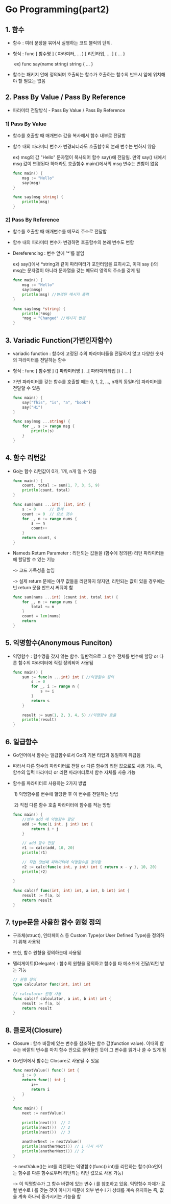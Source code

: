 # Go Programming(part2)

## 1. 함수

* 함수 : 여러 문장을 묶어서 실행하는 코드 블럭의 단위.

* 형식 : func [ 함수명 ] ( 파라미터, ... ) [ 리턴타입, ... ] { ... }

  ​		ex) func say(name string) string { ... }

* 함수는 패키지 안에 정의되며 호출되는 함수가 호출하는 함수의 반드시 앞에 위치해야 할 필요는 없음



## 2. Pass By Value / Pass By Reference

* 파라미터 전달방식 - Pass By Value / Pass By Reference

### 1) Pass By Value

* 함수를 호출할 때 매개변수 값을 복사해서 함수 내부로 전달함

* 함수 내의 파라미터 변수가 변경되더라도 호출함수의 본래 변수는 변하지 않음

  ex) msg의 값 "Hello" 문자열이 복사되어 함수 say()에 전달됨. 만약 say() 내에서 msg 값이 변경된다 하더라도 호출함수 main()에서의 msg 변수는 변함이 없음

  ```go
  func main() {
      msg := "Hello"
      say(msg)
  }
   
  func say(msg string) {
      println(msg)
  }
  ```

### 2) Pass By Reference

* 함수를 호출할 때 매개변수를 메모리 주소로 전달함

* 함수 내의 파라미터 변수가 변경하면 호출함수의 본래 변수도 변함

* Dereferencing : 변수 앞에 '*'를 붙임

  ex) say()에서 *string과 같이 파라미터가 포인터임을 표히사고, 이때 say ()의 msg는 문자열이 아니라 문자열을 갖는 메모리 영역의 주소를 갖게 됨

  ```go
  func main() {
      msg := "Hello"
      say(&msg)
      println(msg) //변경된 메시지 출력
  }
   
  func say(msg *string) {
      println(*msg)
      *msg = "Changed" //메시지 변경
  }
  ```

  

## 3. Variadic Function(가변인자함수)

* variadic function : 함수에 고정된 수의 파라미터들을 전달하지 않고 다양한 숫자의 파라미터를 전달하는 함수

* 형식 : func [ 함수명 ] ([ 파라미터명 ] ...[ 파라미터타입 ]) { ... }

* 가변 파라미터를 갖는 함수를 호출할 때는 0, 1, 2, ..., n개의 동일타입 파라미터를 전달할 수 있음

  ```go
  func main() {   
      say("This", "is", "a", "book")
      say("Hi")
  }
   
  func say(msg ...string) {
      for _, s := range msg {
          println(s)
      }
  }
  ```



## 4. 함수 리턴값

* Go는 함수 리턴값이 0개, 1개, n개 일 수 있음

  ```go
  func main() {
      count, total := sum(1, 7, 3, 5, 9)
      println(count, total)   
  }
   
  func sum(nums ...int) (int, int) {
      s := 0      // 합계
      count := 0  // 요소 갯수
      for _, n := range nums {
          s += n
          count++
      }
      return count, s
  }
  ```

* Nameds Return Parameter : 리턴되는 값들을 (함수에 정의된) 리턴 파라미터들에 할당할 수 있는 기능

  -> 코드 가독성을 높임

  -> 실제 return 문에는 아무 값들을 리턴하지 않지만, 리턴되는 값이 있을 경우에는 빈 return 문을 반드시 써줘야 함

  ```go
  func sum(nums ...int) (count int, total int) {
      for _, n := range nums {
          total += n
      }
      count = len(nums)
      return
  }
  ```

  

## 5. 익명함수(Anonymous Funciton)

* 익명함수 : 함수명을 갖지 않는 함수. 일반적으로 그 함수 전체를 변수에 할당 or 다른 함수의 파라미터에 직접 정의되어 사용됨

  ```go
  func main() {
      sum := func(n ...int) int { //익명함수 정의
          s := 0
          for _, i := range n {
              s += i
          }
          return s
      }
   
      result := sum(1, 2, 3, 4, 5) //익명함수 호출
      println(result)
  }
  ```



## 6. 일급함수

* Go언어에서 함수는 일급함수로서 Go의 기본 타입과 동일하게 취급됨

* 따라서 다른 함수의 파라미터로 전달 or 다른 함수의 리턴 값으로도 사용 가능. 즉, 함수의 입력 파라미터 or 리턴 파라미터로서 함수 자체를 사용 가능

* 함수를 파라미터로 사용하는 2가지 방법

  ​	1) 익명함수를 변수에 할당한 후 이 변수를 전달하는 방법

  ​	2) 직접 다른 함수 호출 파라미터에 함수를 적는 방법

  ```go
  func main() {
      //변수 add 에 익명함수 할당
      add := func(i int, j int) int {
          return i + j
      }
   
      // add 함수 전달
      r1 := calc(add, 10, 20)
      println(r1)
   
      // 직접 첫번째 파라미터에 익명함수를 정의함
      r2 := calc(func(x int, y int) int { return x - y }, 10, 20)
      println(r2)
   
  }
   
  func calc(f func(int, int) int, a int, b int) int {
      result := f(a, b)
      return result
  }
  ```



## 7. type문을 사용한 함수 원형 정의

* 구조체(struct), 인터페이스 등 Custom Type(or User Defined Type)을 정의하기 위해 사용됨

* 또한, 함수 원형을 정의하는데 사용됨

* 델리게이트(Delegate) : 함수의 원형을 정의하고 함수를 타 메소드에 전달/리턴 받는 기능

  ```go
  // 원형 정의
  type calculator func(int, int) int
   
  // calculator 원형 사용
  func calc(f calculator, a int, b int) int {
      result := f(a, b)
      return result
  }
  ```

  

## 8. 클로저(Closure)

* Closure : 함수 바깥에 있는 변수를 참조하는 함수 값(function value). 이때의 함수는 바깥의 변수를 마치 함수 안으로 끌어들인 듯이 그 변수를 읽거나 쓸 수 있게 됨

* Go언어에서 함수는 Closure로 사용될 수 있음

  ```go
  func nextValue() func() int {
      i := 0
      return func() int {
          i++
          return i
      }
  }
   
  func main() {
      next := nextValue()
   
      println(next())  // 1
      println(next())  // 2
      println(next())  // 3
   
      anotherNext := nextValue()
      println(anotherNext()) // 1 다시 시작
      println(anotherNext()) // 2
  }
  ```

  -> nextValue()는 int를 리턴하는 익명함수(func() int)를 리턴하는 함수(Go언어는 함수를 다른 함수로부터 리턴되는 리턴 값으로 사용 가능)

  -> 이 익명함수가 그 함수 바깥에 있는 변수 i 를 참조하고 있음. 익명함수 자체가 로컬 변수로 i 를 갖는 것이 아니기 때문에 외부 변수 i 가 상태를 계속 유지하는 즉, 값을 계속 하나씩 증가시키는 기능을 함

